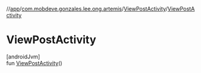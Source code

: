 //[app](../../../index.md)/[com.mobdeve.gonzales.lee.ong.artemis](../index.md)/[ViewPostActivity](index.md)/[ViewPostActivity](-view-post-activity.md)

# ViewPostActivity

[androidJvm]\
fun [ViewPostActivity](-view-post-activity.md)()
